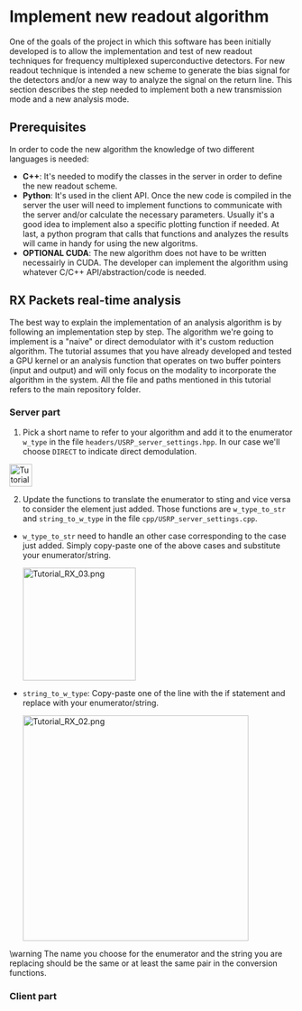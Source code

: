 Implement new readout algorithm
===============================
One of the goals of the project in which this software has been initially developed is to allow the implementation and test of new readout techniques for frequency multiplexed superconductive detectors. For new readout technique is intended a new scheme to generate the bias signal for the detectors and/or a new way to analyze the signal on the return line. This section describes the step needed to implement both a new transmission mode and a new analysis mode.

Prerequisites
-------------
In order to code the new algorithm the knowledge of two different languages is needed:
  * __C++__: It's needed to modify the classes in the server in order to define the new readout scheme.
  * __Python__: It's used in the client API. Once the new code is compiled in the server the user will need to implement functions to communicate with the server and/or calculate the necessary parameters. Usually it's a good idea to implement also a specific plotting function if needed. At last, a python program that calls that functions and analyzes the results will came in handy for using the new algoritms.
  * __OPTIONAL CUDA__: The new algorithm does not have to be written necessairly in CUDA. The developer can implement the algorithm using whatever C/C++ API/abstraction/code is needed.


RX Packets real-time analysis
-----------------------------

The best way to explain the implementation of an analysis algorithm is by following an implementation step by step. The algorithm we're going to implement is a "naive" or direct demodulator with it's custom reduction algorithm. The tutorial assumes that you have already developed and tested a GPU kernel or an analysis function that operates on two buffer pointers (input and output) and will only focus on the modality to incorporate the algorithm in the system.
All the file and paths mentioned in this tutorial refers to the main repository folder.

### Server part

1. Pick a short name to refer to your algorithm and add it to the enumerator ```w_type``` in the file ```headers/USRP_server_settings.hpp```. In our case we'll choose ```DIRECT``` to indicate direct demodulation.

  <img src="Tutorial_RX_01.png" alt="Tutorial_RX_01.png" height="40"/>

2. Update the functions to translate the enumerator to sting and vice versa to consider the element just added. Those functions are ```w_type_to_str``` and ```string_to_w_type``` in the file ```cpp/USRP_server_settings.cpp```.
  * ```w_type_to_str``` need to handle an other case corresponding to the case just added. Simply copy-paste one of the above cases and substitute your enumerator/string.

    <img src="Tutorial_RX_03.png" alt="Tutorial_RX_03.png" height="200"/>

  * ```string_to_w_type```: Copy-paste one of the line with the if statement and replace with your enumerator/string.

    <img src="Tutorial_RX_02.png" alt="Tutorial_RX_02.png" height="400"/>


  \warning The name you choose for the enumerator and the string you are replacing should be the same or at least the same pair in the conversion functions.


### Client part
